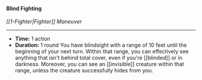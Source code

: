 #### Blind Fighting
*[[1-Fighter|Fighter]] Maneuver*
___
- **Time:** 1 action
- **Duration:** 1 round
You have blindsight with a range of 10 feet until the beginning of your next turn. Within that range, you can effectively see anything that isn't behind total cover, even if you're [[blinded]] or in darkness. Moreover, you can see an [[invisible]] creature within that range, unless the creature successfully hides from you.